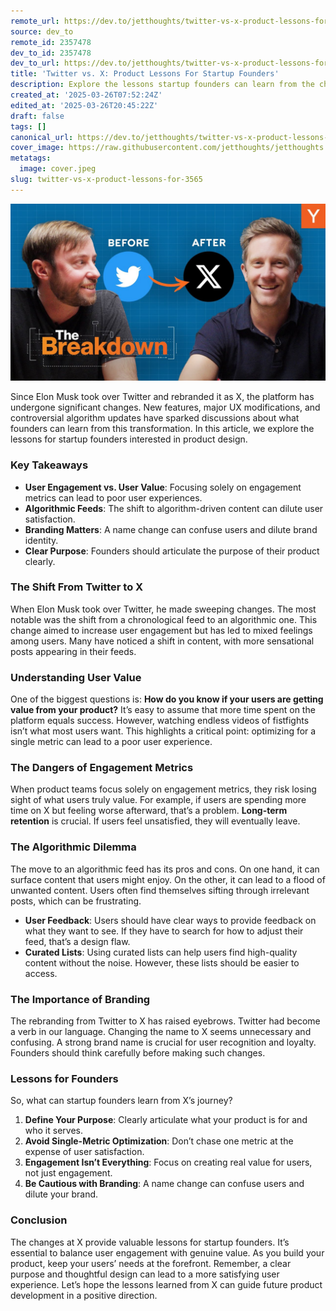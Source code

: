 ```yaml
---
remote_url: https://dev.to/jetthoughts/twitter-vs-x-product-lessons-for-startup-founders-37c8
source: dev_to
remote_id: 2357478
dev_to_id: 2357478
dev_to_url: https://dev.to/jetthoughts/twitter-vs-x-product-lessons-for-startup-founders-37c8
title: 'Twitter vs. X: Product Lessons For Startup Founders'
description: Explore the lessons startup founders can learn from the changes at Twitter, now X, under Elon Musk's ownership. Discover insights on user engagement, branding, and product design.
created_at: '2025-03-26T07:52:24Z'
edited_at: '2025-03-26T20:45:22Z'
draft: false
tags: []
canonical_url: https://dev.to/jetthoughts/twitter-vs-x-product-lessons-for-startup-founders-37c8
cover_image: https://raw.githubusercontent.com/jetthoughts/jetthoughts.github.io/master/content/blog/twitter-vs-x-product-lessons-for-3565/cover.jpeg
metatags:
  image: cover.jpeg
slug: twitter-vs-x-product-lessons-for-3565
---
```

[![Twitter vs. X: Product Lessons For Startup Founders](file_0.jpg)](https://www.youtube.com/watch?v=EW9TUqOgjmQ)

Since Elon Musk took over Twitter and rebranded it as X, the platform has undergone significant changes. New features, major UX modifications, and controversial algorithm updates have sparked discussions about what founders can learn from this transformation. In this article, we explore the lessons for startup founders interested in product design.

### Key Takeaways

*   **User Engagement vs. User Value**: Focusing solely on engagement metrics can lead to poor user experiences.
*   **Algorithmic Feeds**: The shift to algorithm-driven content can dilute user satisfaction.
*   **Branding Matters**: A name change can confuse users and dilute brand identity.
*   **Clear Purpose**: Founders should articulate the purpose of their product clearly.

### The Shift From Twitter to X

When Elon Musk took over Twitter, he made sweeping changes. The most notable was the shift from a chronological feed to an algorithmic one. This change aimed to increase user engagement but has led to mixed feelings among users. Many have noticed a shift in content, with more sensational posts appearing in their feeds.

### Understanding User Value

One of the biggest questions is: **How do you know if your users are getting value from your product?** It’s easy to assume that more time spent on the platform equals success. However, watching endless videos of fistfights isn’t what most users want. This highlights a critical point: optimizing for a single metric can lead to a poor user experience.

### The Dangers of Engagement Metrics

When product teams focus solely on engagement metrics, they risk losing sight of what users truly value. For example, if users are spending more time on X but feeling worse afterward, that’s a problem. **Long-term retention** is crucial. If users feel unsatisfied, they will eventually leave.

### The Algorithmic Dilemma

The move to an algorithmic feed has its pros and cons. On one hand, it can surface content that users might enjoy. On the other, it can lead to a flood of unwanted content. Users often find themselves sifting through irrelevant posts, which can be frustrating.

*   **User Feedback**: Users should have clear ways to provide feedback on what they want to see. If they have to search for how to adjust their feed, that’s a design flaw.
*   **Curated Lists**: Using curated lists can help users find high-quality content without the noise. However, these lists should be easier to access.

### The Importance of Branding

The rebranding from Twitter to X has raised eyebrows. Twitter had become a verb in our language. Changing the name to X seems unnecessary and confusing. A strong brand name is crucial for user recognition and loyalty. Founders should think carefully before making such changes.

### Lessons for Founders

So, what can startup founders learn from X’s journey?

1.  **Define Your Purpose**: Clearly articulate what your product is for and who it serves.
2.  **Avoid Single-Metric Optimization**: Don’t chase one metric at the expense of user satisfaction.
3.  **Engagement Isn’t Everything**: Focus on creating real value for users, not just engagement.
4.  **Be Cautious with Branding**: A name change can confuse users and dilute your brand.

### Conclusion

The changes at X provide valuable lessons for startup founders. It’s essential to balance user engagement with genuine value. As you build your product, keep your users’ needs at the forefront. Remember, a clear purpose and thoughtful design can lead to a more satisfying user experience. Let’s hope the lessons learned from X can guide future product development in a positive direction.